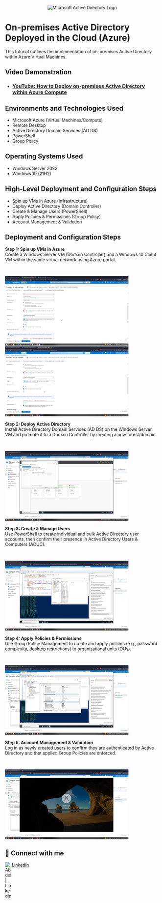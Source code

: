 <p align="center">
<img src="https://i.imgur.com/pU5A58S.png" alt="Microsoft Active Directory Logo"/>
</p>

<h1>On-premises Active Directory Deployed in the Cloud (Azure)</h1>
This tutorial outlines the implementation of on-premises Active Directory within Azure Virtual Machines.<br />

<h2>Video Demonstration</h2>

- ### [YouTube: How to Deploy on-premises Active Directory within Azure Compute](https://www.youtube.com/watch?v=0EBat1N3BiE)

<h2>Environments and Technologies Used</h2>

- Microsoft Azure (Virtual Machines/Compute)
- Remote Desktop
- Active Directory Domain Services (AD DS)
- PowerShell
- Group Policy

<h2>Operating Systems Used </h2>

- Windows Server 2022
- Windows 10 (21H2)

<h2>High-Level Deployment and Configuration Steps</h2>

- Spin up VMs in Azure (Infrastructure)
- Deploy Active Directory (Domain Controller)
- Create & Manage Users (PowerShell)
- Apply Policies & Permissions (Group Policy)
- Account Management & Validation

<h2>Deployment and Configuration Steps</h2>

<p>
<strong>Step 1: Spin up VMs in Azure</strong><br />
Create a Windows Server VM (Domain Controller) and a Windows 10 Client VM within the same virtual network using Azure portal.
</p>
<br />

<p>
<img src="images/step1.png" height="80%" width="80%" alt="Active Directory Deployment"/>
<img src="images/step1.1.png" height="80%" width="80%" alt="Active Directory Deployment"/>
</p>
<p>
<strong>Step 2: Deploy Active Directory</strong><br />
Install Active Directory Domain Services (AD DS) on the Windows Server VM and promote it to a Domain Controller by creating a new forest/domain.
</p>
<br />

<p>
<img src="images/step2.png" height="80%" width="80%" alt="PowerShell User Creation"/>
</p>
<p>
<strong>Step 3: Create & Manage Users</strong><br />
Use PowerShell to create individual and bulk Active Directory user accounts, then confirm their presence in Active Directory Users & Computers (ADUC).
</p>
<br />

<p>
<img src="images/step3.png" height="80%" width="80%" alt="Group Policy"/>
</p>
<p>
<strong>Step 4: Apply Policies & Permissions</strong><br />
Use Group Policy Management to create and apply policies (e.g., password complexity, desktop restrictions) to organizational units (OUs).
</p>
<br />

<p>
<img src="images/step4.png" height="80%" width="80%" alt="Validation"/>
</p>
<p>
<strong>Step 5: Account Management & Validation</strong><br />
Log in as newly created users to confirm they are authenticated by Active Directory and that applied Group Policies are enforced.
</p>
<br />
<p>
<img src="images/step5.png" height="80%" width="80%" alt="Validation"/>
</p>

## 🤳 Connect with me
<a href="https://www.linkedin.com/in/abdel-b-893256362/">
  <img align="left" alt="Abdel | LinkedIn" width="22px" src="https://img.icons8.com/ios-filled/50/FFFFFF/linkedin.png" />
</a>
<a href="https://www.linkedin.com/in/abdel-b-893256362/">LinkedIn</a>
